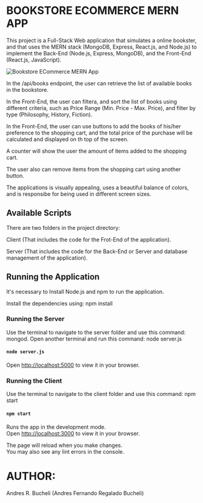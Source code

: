# BOOKSTORE ECOMMERCE MERN APP

This project is a Full-Stack Web application that simulates a online bookster, and that uses the MERN stack (MongoDB, Express, React.js, and Node.js) to
implement the Back-End (Node.js, Express, MongoDB), and the Front-End (React.js, JavaScript).

![Bookstore ECommerce MERN App](https://bucheli-web-personal-portfolio-website.netlify.app/images-projects/mern-book-store-app.jpg)

In the /api/books endpoint, the user can retrieve the list of available books in the bookstore.

In the Front-End, the user can filtera, and sort the list of books using different criteria, such as Price Range
(Min. Price - Max. Price), and filter by type (Philosophy, History, Fiction).

In the Front-End, the user can use buttons to add the books of his/her preference to the shopping cart, and the
total price of the purchase will be calculated and displayed on th top of the screen.

A counter will show the user the amount of items added to the shopping cart.

The user also can remove items from the shopping cart using another button.

The applications is visually appealing, uses a beautiful balance of colors, and is responsibe for being used in different screen sizes.

## Available Scripts

There are two folders in the project directory:

Client (That includes the code for the Frot-End of the application).

Server (That includes the code for the Back-End or Server and database management of the application).

## Running the Application
It's necessary to Install Node.js and npm to run the application.

Install the dependencies using:
npm install

### Running the Server
Use the terminal to navigate to the server folder and use this command: mongod.
Open another terminal and run this command: node server.js

#### `node server.js`
Open [http://localhost:5000](http://localhost:5000) to view it in your browser.

### Running the Client
Use the terminal to navigate to the client folder and use this command: npm start

#### `npm start`

Runs the app in the development mode.\
Open [http://localhost:3000](http://localhost:3000) to view it in your browser.

The page will reload when you make changes.\
You may also see any lint errors in the console.

# AUTHOR:
Andres R. Bucheli (Andres Fernando Regalado Bucheli)
